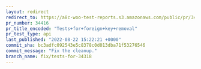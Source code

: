 ```yaml
---
layout: redirect
redirect_to: https://a8c-woo-test-reports.s3.amazonaws.com/public/pr/34416/api/index.html
pr_number: 34416
pr_title_encoded: "Tests+for+foreign+key+removal"
pr_test_type: api
last_published: "2022-08-22 15:22:21 +0000"
commit_sha: bc3adfc092543e5c8378c0d013dba71f53276546
commit_message: "Fix the cleanup."
branch_name: fix/tests-for-34318
---
```

